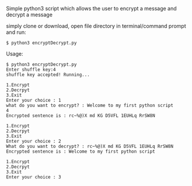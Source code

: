 Simple python3 script which allows the user to encrypt a message and decrypt a message

simply clone or download, open file directory in terminal/command prompt and run:

`$ python3 encryptDecrypt.py`


Usage:

```
$ python3 encryptDecrypt.py
Enter shuffle key:4
shuffle key accepted! Running...

1.Encrypt 
2.Decrpyt 
3.Exit 
Enter your choice : 1
what do you want to encrypt? : Welcome to my first python script
4
Encrypted sentence is : rc~%@)X md KG D5VFL 1EUHLq RrSW8N

1.Encrypt 
2.Decrpyt 
3.Exit 
Enter your choice : 2
What do you want to decrypt? : rc~%@)X md KG D5VFL 1EUHLq RrSW8N
Encrypted sentence is : Welcome to my first python script

1.Encrypt 
2.Decrpyt 
3.Exit 
Enter your choice : 3
```
